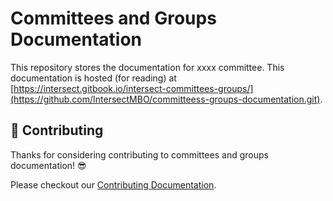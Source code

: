 # Committees and Groups Documentation

This repository stores the documentation for xxxx committee.
This documentation is hosted (for reading) at [https://intersect.gitbook.io/intersect-committees-groups/](https://github.com/IntersectMBO/committeess-groups-documentation.git).

## 🤝 Contributing

Thanks for considering contributing to committees and groups documentation! 😎

Please checkout our [Contributing Documentation](./CONTRIBUTING.md).
